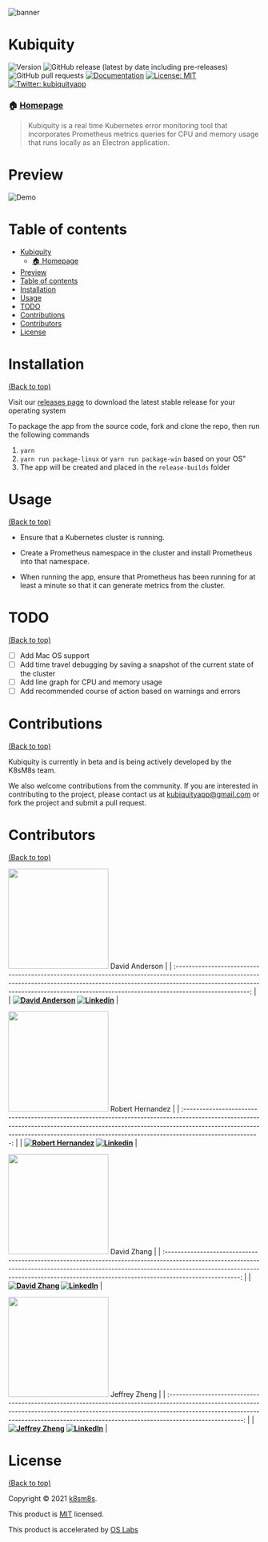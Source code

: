 <!-- Add banner here -->
![banner](https://imgur.com/QwALmAn.png)
# Kubiquity

<!-- Add buttons here -->
![Version](https://img.shields.io/badge/version-1.0.0-blue.svg?cacheSeconds=2592000)
![GitHub release (latest by date including pre-releases)](https://img.shields.io/github/v/release/oslabs-beta/Kubiquity?include_prereleases)
![GitHub pull requests](https://img.shields.io/github/issues-pr/oslabs-beta/kubiquity)
[![Documentation](https://img.shields.io/badge/documentation-yes-brightgreen.svg)](https://github.com/oslabs-beta/Kubiquity#readme)
[![License: MIT](https://img.shields.io/github/license/oslabs-beta/Kubiquity)](https://github.com/oslabs-beta/Kubiquity/blob/master/LICENSE)
[![Twitter: kubiquityapp](https://img.shields.io/twitter/follow/kubiquityapp.svg?style=social)](https://twitter.com/kubiquityapp)


### 🏠 [Homepage](https://kubiquity)

>Kubiquity is a real time Kubernetes error monitoring tool that incorporates Prometheus metrics queries for CPU and memory usage that runs locally as an Electron application.



# Preview

![Demo](https://imgur.com/BHQuJVW.gif)
# Table of contents

- [Kubiquity](#kubiquity)
    - [🏠 Homepage](#-homepage)
- [Preview](#preview)
- [Table of contents](#table-of-contents)
- [Installation](#installation)
- [Usage](#usage)
- [TODO](#todo)
- [Contributions](#contributions)
- [Contributors](#contributors)
- [License](#license)

# Installation
[(Back to top)](#table-of-contents)

Visit our [releases page](https://github.com/oslabs-beta/Kubiquity/releases) to download the latest stable release for your operating system

To package the app from the source code, fork and clone the repo, then run the following commands

1. ```yarn```
2. ```yarn run package-linux``` or ```yarn run package-win``` based on your OS"
3. The app will be created and placed in the ```release-builds``` folder

# Usage
[(Back to top)](#table-of-contents)

- Ensure that a Kubernetes cluster is running.

- Create a Prometheus namespace in the cluster and install Prometheus into that namespace.

- When running the app, ensure that Prometheus has been running for at least a minute so that it can generate metrics from the cluster.


# TODO
[(Back to top)](#table-of-contents)

- [ ] Add Mac OS support
- [ ] Add time travel debugging by saving a snapshot of the current state of the cluster
- [ ] Add line graph for CPU and memory usage
- [ ] Add recommended course of action based on warnings and errors

# Contributions
[(Back to top)](#table-of-contents)

Kubiquity is currently in beta and is being actively developed by the K8sM8s team. 

We also welcome contributions from the community. If you are interested in contributing to the project, please contact us at kubiquityapp@gmail.com or fork the project and submit a pull request.

# Contributors
[(Back to top)](#table-of-contents)


<a href="https://github.com/dlande000"><img src="https://avatars.githubusercontent.com/u/44009893?v=4" width=200px height=200px /></a>
David Anderson                                      |
| :-----------------------------------------------------------------------------------------------------------------------------------------------------------------------------------------------------------------------------------------------------------------: |
| **[![David Anderson](https://img.shields.io/badge/GitHub-100000?style=for-the-badge&logo=github&logoColor=white)](https://github.com/dlande000)  [![Linkedin](https://img.shields.io/badge/LinkedIn-0077B5?style=for-the-badge&logo=linkedin&logoColor=white)](https://www.linkedin.com/in/dlande000/)** |




<a href="https://github.com/Hydroelectric29"><img src="https://avatars.githubusercontent.com/u/39108231?v=4" width=200px height=200px /></a>
Robert Hernandez                                      |
| :-----------------------------------------------------------------------------------------------------------------------------------------------------------------------------------------------------------------------------------------------------------------: |
| **[![Robert Hernandez](https://img.shields.io/badge/GitHub-100000?style=for-the-badge&logo=github&logoColor=white)](https://github.com/Hydroelectric29)  [![Linkedin](https://img.shields.io/badge/LinkedIn-0077B5?style=for-the-badge&logo=linkedin&logoColor=white)](https://www.linkedin.com/in/robert-hernandez-879108211/)** |


<a href="https://github.com/davidzhangnyc"><img src="https://avatars.githubusercontent.com/u/11681692?v=4" width=200px height=200px /></a>
David Zhang                                      |
| :-----------------------------------------------------------------------------------------------------------------------------------------------------------------------------------------------------------------------------------------------------------------: |
| **[![David Zhang](https://img.shields.io/badge/GitHub-100000?style=for-the-badge&logo=github&logoColor=white)](https://github.com/davidzhangnyc)  [![LinkedIn](https://img.shields.io/badge/LinkedIn-0077B5?style=for-the-badge&logo=linkedin&logoColor=white)](https://www.linkedin.com/in/davidnyc/)** |


<a href="https://github.com/JefZheng"><img src="https://avatars.githubusercontent.com/u/39392074?v=4" width=200px height=200px /></a>
Jeffrey Zheng                             |
| :-----------------------------------------------------------------------------------------------------------------------------------------------------------------------------------------------------------------------------------------------------------------: |
| **[![Jeffrey Zheng](https://img.shields.io/badge/GitHub-100000?style=for-the-badge&logo=github&logoColor=white)](https://github.com/JefZheng) [![LinkedIn](https://img.shields.io/badge/LinkedIn-0077B5?style=for-the-badge&logo=linkedin&logoColor=white)](https://www.linkedin.com/in/JefZheng/)** |


# License
[(Back to top)](#table-of-contents)

Copyright © 2021 [k8sm8s](https://github.com/oslabs-beta).

This product is [MIT](https://github.com/oslabs-beta/Kubiquity/blob/master/LICENSE) licensed.

This product is accelerated by [OS Labs](https://opensourcelabs.io)
